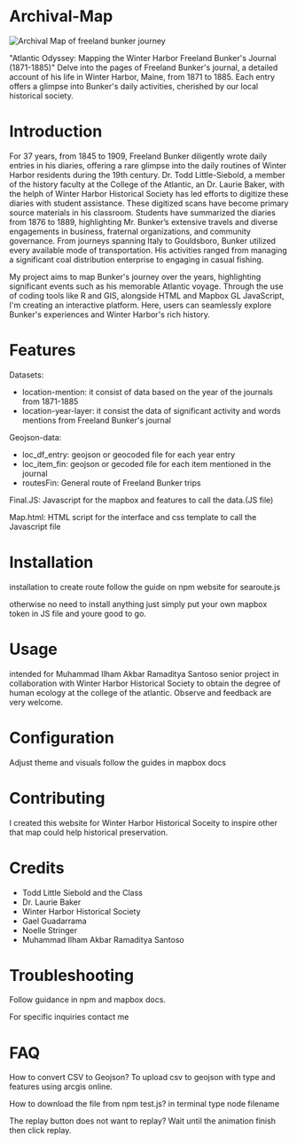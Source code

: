 # Archival-Map
![Archival Map of freeland bunker journey](https://github.com/isantoso24/Archival-Map/blob/main/Screenshot%202024-05-24%20at%2017.12.36.png)


"Atlantic Odyssey: Mapping the Winter Harbor Freeland Bunker's Journal (1871-1885)"
Delve into the pages of Freeland Bunker's journal, a detailed account of his life in Winter Harbor, Maine, from 1871 to 1885. Each entry offers a glimpse into Bunker's daily activities, cherished by our local historical society.

# Introduction
For 37 years, from 1845 to 1909, Freeland Bunker diligently wrote daily entries in his diaries, offering a rare glimpse into the daily routines of Winter Harbor residents during the 19th century. Dr. Todd Little-Siebold, a member of the history faculty at the College of the Atlantic, an Dr. Laurie Baker, with the helph of Winter Harbor Historical Society has led efforts to digitize these diaries with student assistance. These digitized scans have become primary source materials in his classroom. Students have summarized the diaries from 1876 to 1889, highlighting Mr. Bunker’s extensive travels and diverse engagements in business, fraternal organizations, and community governance. From journeys spanning Italy to Gouldsboro, Bunker utilized every available mode of transportation. His activities ranged from managing a significant coal distribution enterprise to engaging in casual fishing.

My project aims to map Bunker's journey over the years, highlighting significant events such as his memorable Atlantic voyage. Through the use of coding tools like R and GIS, alongside HTML and Mapbox GL JavaScript, I'm creating an interactive platform. Here, users can seamlessly explore Bunker's experiences and Winter Harbor's rich history.
# Features
Datasets:
- location-mention: it consist of data based on the year of the journals from 1871-1885
- location-year-layer: it consist the data of significant activity and words mentions from Freeland Bunker's journal

Geojson-data:
- loc_df_entry: geojson or geocoded file for each year entry
- loc_item_fin: geojson or gecoded file for each item mentioned in the journal
- routesFin: General route of Freeland Bunker trips

Final.JS: Javascript for the mapbox and features to call the data.(JS file)

Map.html: HTML script for the interface and css template to call the Javascript file

# Installation
installation to create route follow the guide on npm website for searoute.js

otherwise no need to install anything just simply put your own mapbox token in JS file and youre good to go.

# Usage
intended for Muhammad Ilham Akbar Ramaditya Santoso senior project in collaboration with Winter Harbor Historical Society to obtain the degree of human ecology at the college of the atlantic. Observe and feedback are very welcome.

# Configuration
Adjust theme and visuals follow the guides in mapbox docs

# Contributing
I created this website for Winter Harbor Historical Soceity to inspire other that map could help historical preservation.

# Credits
- Todd Little Siebold and the Class
- Dr. Laurie Baker
- Winter Harbor Historical Society
- Gael Guadarrama
- Noelle Stringer
- Muhammad Ilham Akbar Ramaditya Santoso

# Troubleshooting
Follow guidance in npm and mapbox docs. 

For specific inquiries contact me

# FAQ
How to convert CSV to Geojson? To upload csv to geojson with type and features using arcgis online.

How to download the file from npm test.js? in terminal type node filename

The replay button does not want to replay? Wait until the animation finish then click replay.

